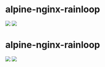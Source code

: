 # alpine-nginx-rainloop

[![](https://images.microbadger.com/badges/version/combro2k/alpine-nginx-rainloop:php7.svg)](https://microbadger.com/images/combro2k/alpine-nginx-rainloop:php7 "Get your own version badge on microbadger.com")
[![](https://images.microbadger.com/badges/image/combro2k/alpine-nginx-rainloop:php7.svg)](https://microbadger.com/images/combro2k/alpine-nginx-rainloop:php7 "Get your own image badge on microbadger.com")
# alpine-nginx-rainloop

[![](https://images.microbadger.com/badges/version/combro2k/alpine-nginx-rainloop.svg)](https://microbadger.com/images/combro2k/alpine-nginx-rainloop "Get your own version badge on microbadger.com")
[![](https://images.microbadger.com/badges/image/combro2k/alpine-nginx-rainloop.svg)](https://microbadger.com/images/combro2k/alpine-nginx-rainloop "Get your own image badge on microbadger.com")
